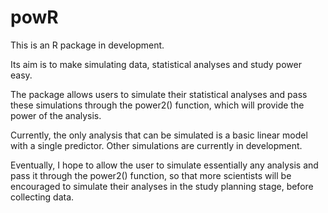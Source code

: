 # powR

This is an R package in development.

Its aim is to make simulating data, statistical analyses and study power easy.

The package allows users to simulate their statistical analyses and pass 
these simulations through the power2() function, which will provide the 
power of the analysis.

Currently, the only analysis that can be simulated is a basic linear model with a single predictor. Other simulations are currently in development.

Eventually, I hope to allow the user to simulate essentially any analysis and pass it through the power2() function, so that more scientists will be encouraged to simulate their analyses in the study planning stage, before collecting data.





